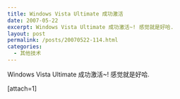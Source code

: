 ```yaml
---
title: Windows Vista Ultimate 成功激活
date: 2007-05-22
excerpt: Windows Vista Ultimate 成功激活~! 感觉就是好哈.
layout: post
permalink: /posts/20070522-114.html
categories:
  - 其他技术
---
```

Windows Vista Ultimate 成功激活~! 感觉就是好哈.

[attach=1]

&nbsp;